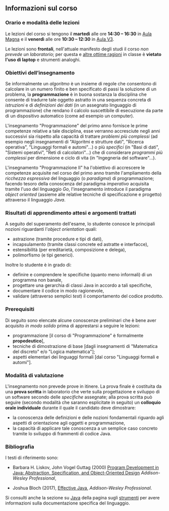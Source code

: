 ## Informazioni sul corso

### Orario e modalità delle lezioni

Le lezioni del corso si tengono il **martedì** alle ore **14:30 – 16:30** in 
[Aula Magna](https://orari-be.divsi.unimi.it/EasyRoom//index.php?content=gestore_aree_pubblico&cercaSede=79>) 
e il **venerdì** alle ore **10:30 – 12:30** in
[Aula V3](https://orari-be.divsi.unimi.it/EasyRoom//index.php?content=gestore_aree_pubblico&cercaSede=11).

Le lezioni sono **frontali**, nell'attuale manifesto degli
studi il corso *non prevede un laboratorio*; per questa e [altre ottime
ragioni](https://cs.brown.edu/courses/cs019/2018/laptop-policy.html) in classe è
**vietato l'uso di laptop** e strumenti analoghi.

### Obiettivi dell’insegnamento

Se informalmente un *algoritmo* è un insieme di regole che consentono di
calcolare in un numero finito e ben specificato di passi la soluzione di un
problema, la **programmazione** è in buona sostanza la disciplina che consente
di tradurre tale oggetto astratto in una sequenza concreta di *istruzioni* e di
*definizioni dei dati* (in un assegnato linguaggio di programmazione) che
rendano il calcolo suscettibile di esecuzione da parte di un dispositivo
automatico (come ad esempio un computer).

L'insegnamento "Programmazione" del primo anno fornisce le prime competenze
relative a tale disciplina, esse verranno accresciute negli anni successivi sia
rispetto alla capacità di trattare *problemi più complessi* (ad esempio negli
insegnamenti di "Algoritmi e strutture dati", "Ricerca operativa", "Linguaggi
formali e automi"…) o più *specifici* (in "Basi di dati", "Sistemi operativi",
"Reti di calcolatori"…) che di considerare *programmi più complessi* per
dimensione e ciclo di vita (in "Ingegneria del software"…).

L'insegnamento "Programmazione II" ha l'obiettivo di accrescere le competenze
acquisite nel corso del primo anno tramite l'ampliamento della *ricchezza
espressiva* del linguaggio (o *paradigma*) di programmazione; facendo tesoro
della conoscenza del paradigma *imperativo* acquisita tramite l'uso del
linguaggio *Go*, l'insegnamento introduce il paradigma *object oriented*
(assieme alle relative tecniche di specificazione e progetto) attraverso il
linguaggio *Java*.

### Risultati di apprendimento attesi e argomenti trattati

A seguito del superamento dell'esame, lo studente conosce le principali nozioni
riguardanti l'*object orientation* quali:

* astrazione (tramite procedure e tipi di dati),
* incapsulamento (tramite classi concrete ed astratte e interfacce),
* estensibilità (per ereditarietà, composizione e delega),
* polimorfismo (e tipi generici).

Inoltre lo studente è in grado di:

* definire e comprendere le specifiche (quanto meno informali) di un programma non banale,
* progettare una gerarchia di classi Java in accordo a tali specifiche,
* documentare il codice in modo ragionevole,
* validare (attraverso semplici *test*) il comportamento del codice prodotto.

### Prerequisiti

Di seguito sono elencate alcune conoscenze preliminari che è bene aver acquisito
*in modo solido* prima di apprestarsi a seguire le lezioni:

* programmazione [il corso di "Programmazione" è formalmente **propedeutico**],
* tecniche di dimostrazione di base [dagli insegnamenti di "Matematica del
  discreto" e/o "Logica matematica"];
* aspetti elementari dei linguaggi formali [dal corso "Linguaggi formali e
  automi"].

### Modalità di valutazione

L'insegnamento non prevede prove in itinere. La prova finale è costituita da una
**prova scritta** in laboratorio che verte sulla progettazione e sviluppo di un
software secondo delle *specifiche* assegnate; alla prova scritta può seguire
(secondo modalità che saranno esplicitate in seguito) un **colloquio orale
individuale** durante il quale il candidato deve dimostrare:

* la conoscenza delle definizioni e delle nozioni fondamentali riguardo agli
  aspetti di orientazione agli oggetti e programmazione,
* la capacità di applicare tale conoscenza a un semplice caso concreto tramite
  lo sviluppo di frammenti di codice Java.

### Bibliografia

I testi di riferimento sono:

* Barbara H. Liskov, John Vogel Guttag (2000)
  [Program Development in Java: Abstraction, Specification, and Object-Oriented Design](http://www.informit.com/store/program-development-in-java-abstraction-specification-9780768684698) *Addison-Wesley Professional*,

* Joshua Bloch (2017),
  [Effective Java](http://www.informit.com/store/effective-java-9780134685991), *Addison-Wesley Professional*.

Si consulti anche la sezione su [Java](strumenti.html#Java) della pagina sugli
[strumenti](strumenti) per avere informazioni sulla documentazione specifica del
linguaggio.